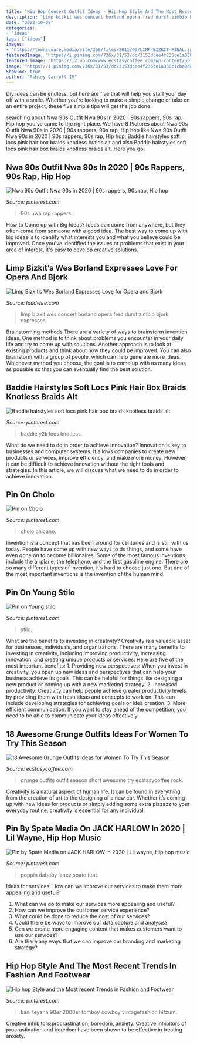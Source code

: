 ```yaml
---
title: "Hip Hop Concert Outfit Ideas - Hip Hop Style And The Most Recent Trends In Fashion And Footwear"
description: "Limp bizkit wes concert borland opera fred durst zimbio bjork expresses"
date: "2022-10-09"
categories:
- "ideas"
tags: ["ideas"]
images:
- "https://townsquare.media/site/366/files/2011/09/LIMP-BIZKIT-FINAL.jpg?w=1200&amp;h=0&amp;zc=1&amp;s=0&amp;a=t&amp;q=89"
featuredImage: "https://i.pinimg.com/736x/31/53/dc/3153dcee4f236ce1a330c1cba8de3768.jpg"
featured_image: "https://i2.wp.com/www.ecstasycoffee.com/wp-content/uploads/2016/09/Grunge-Outfit-5.jpg?resize=529%2C810"
image: "https://i.pinimg.com/736x/31/53/dc/3153dcee4f236ce1a330c1cba8de3768.jpg"
ShowToc: true
author: "Ashley Carroll IV"
---
```



Diy ideas can be endless, but here are five that will help you start your day off with a smile. Whether you're looking to make a simple change or take on an entire project, these five simple tips will get the job done.

	

		
searching about Nwa 90s Outfit Nwa 90s in 2020 | 90s rappers, 90s rap, Hip hop you've came to the right place. We have 8 Pictures about Nwa 90s Outfit Nwa 90s in 2020 | 90s rappers, 90s rap, Hip hop like Nwa 90s Outfit Nwa 90s in 2020 | 90s rappers, 90s rap, Hip hop, Baddie hairstyles soft locs pink hair box braids knotless braids alt and also Baddie hairstyles soft locs pink hair box braids knotless braids alt. Here you go:
		
    
## Nwa 90s Outfit Nwa 90s In 2020 | 90s Rappers, 90s Rap, Hip Hop

<img loading=lazy src="https://i.pinimg.com/736x/b8/b8/73/b8b873f12ec2bf305ccce8f2b50feb28.jpg" onerror="this.onerror=null;this.src='https://tse3.mm.bing.net/th?id=OIP.bovaPYHsTSynqwfyfIycgQHaJP&amp;pid=15.1';" alt="Nwa 90s Outfit Nwa 90s in 2020 | 90s rappers, 90s rap, Hip hop">

_Source: pinterest.com_

>90s nwa rap rappers. 

	

How to Come up with Big Ideas?
Ideas can come from anywhere, but they often come from someone with a good idea. The best way to come up with big ideas is to identify what interests you and what you believe could be improved. Once you've identified the issues or problems that exist in your area of interest, it's easy to develop creative solutions.

    
## Limp Bizkit’s Wes Borland Expresses Love For Opera And Bjork

<img loading=lazy src="https://townsquare.media/site/366/files/2011/09/LIMP-BIZKIT-FINAL.jpg?w=1200&amp;h=0&amp;zc=1&amp;s=0&amp;a=t&amp;q=89" onerror="this.onerror=null;this.src='https://tse3.mm.bing.net/th?id=OIP.AS8r9yQLDt3m5S1TE6TNSAHaE8&amp;pid=15.1';" alt="Limp Bizkit’s Wes Borland Expresses Love for Opera and Bjork">

_Source: loudwire.com_

>limp bizkit wes concert borland opera fred durst zimbio bjork expresses. 

	

Brainstorming methods
There are a variety of ways to brainstorm invention ideas. One method is to think about problems you encounter in your daily life and try to come up with solutions. Another approach is to look at existing products and think about how they could be improved. You can also brainstorm with a group of people, which can help generate more ideas. Whichever method you choose, the goal is to come up with as many ideas as possible so that you can eventually find the best solution.

    
## Baddie Hairstyles Soft Locs Pink Hair Box Braids Knotless Braids Alt

<img loading=lazy src="https://i.pinimg.com/736x/15/a1/c8/15a1c82996ce2a7c681621a1db110b0d.jpg" onerror="this.onerror=null;this.src='https://tse1.mm.bing.net/th?id=OIP.NPyQirusFbhYkTTfWhbA2gHaNK&amp;pid=15.1';" alt="Baddie hairstyles soft locs pink hair box braids knotless braids alt">

_Source: pinterest.com_

>baddie y2k locs knotless. 

	

What do we need to do in order to achieve innovation?
Innovation is key to businesses and computer systems. It allows companies to create new products or services, improve efficiency, and make more money. However, it can be difficult to achieve innovation without the right tools and strategies. In this article, we will discuss what we need to do in order to achieve innovation.

    
## Pin On Cholo

<img loading=lazy src="https://i.pinimg.com/736x/b7/dd/ae/b7ddaebd3e5b6e59cc92a57a05139791.jpg" onerror="this.onerror=null;this.src='https://tse4.mm.bing.net/th?id=OIP.DSVJWbJGBAc_BLEY7YW6EwHaJ8&amp;pid=15.1';" alt="Pin on Cholo">

_Source: pinterest.com_

>cholo chicano. 

	

Invention is a concept that has been around for centuries and is still with us today. People have come up with new ways to do things, and some have even gone on to become billionaires. Some of the most famous inventions include the airplane, the telephone, and the first gasoline engine. There are so many different types of invention, it’s hard to choose just one. But one of the most important inventions is the invention of the human mind.

    
## Pin On Young Stilo

<img loading=lazy src="https://i.pinimg.com/736x/f8/d8/bb/f8d8bb49e1937a9436b5c21e9518c9ac.jpg" onerror="this.onerror=null;this.src='https://tse4.mm.bing.net/th?id=OIP.x68CVfG2KtozjeKgKDEbhgHaLH&amp;pid=15.1';" alt="Pin on Young stilo">

_Source: pinterest.com_

>stilo. 

	

What are the benefits to investing in creativity?
Creativity is a valuable asset for businesses, individuals, and organizations. There are many benefits to investing in creativity, including improving productivity, increasing innovation, and creating unique products or services. Here are five of the most important benefits: 1. Providing new perspectives: When you invest in creativity, you open up new ideas and perspectives that can help your business achieve its goals. This can be helpful for things like designing a new product or coming up with a new marketing strategy. 2. Increased productivity: Creativity can help people achieve greater productivity levels by providing them with fresh ideas and concepts to work on. This can include developing strategies for achieving goals or idea creation. 3. More efficient communication: If you want to stay ahead of the competition, you need to be able to communicate your ideas effectively.

    
## 18 Awesome Grunge Outfits Ideas For Women To Try This Season

<img loading=lazy src="https://i2.wp.com/www.ecstasycoffee.com/wp-content/uploads/2016/09/Grunge-Outfit-5.jpg?resize=529%2C810" onerror="this.onerror=null;this.src='https://tse3.mm.bing.net/th?id=OIP.8hgV9_A1VX_FXgzjIJauWwHaLV&amp;pid=15.1';" alt="18 Awesome Grunge Outfits Ideas for Women To Try This Season">

_Source: ecstasycoffee.com_

>grunge outfits outfit season short awesome try ecstasycoffee rock. 

	

Creativity is a natural aspect of human life. It can be found in everything from the creation of art to the designing of a new car. Whether it’s coming up with new ideas for products or simply adding some extra pizzazz to your everyday routine, creativity is essential for any individual.

    
## Pin By Spate Media On JACK HARLOW In 2020 | Lil Wayne, Hip Hop Music

<img loading=lazy src="https://i.pinimg.com/736x/31/53/dc/3153dcee4f236ce1a330c1cba8de3768.jpg" onerror="this.onerror=null;this.src='https://tse4.mm.bing.net/th?id=OIP.--tDchODShvzjx4b1BZOGQHaD-&amp;pid=15.1';" alt="Pin by Spate Media on JACK HARLOW in 2020 | Lil wayne, Hip hop music">

_Source: pinterest.com_

>poppin dababy lanez spate feat. 

	

Ideas for services: How can we improve our services to make them more appealing and useful?
1. What can we do to make our services more appealing and useful? 
2. How can we improve the customer service experience? 
3. What could be done to reduce the cost of our services? 
4. Could there be ways to improve our data capture and analysis? 
5. Can we create more engaging content that makes customers want to use our services? 
6. Are there any ways that we can improve our branding and marketing strategy?

    
## Hip Hop Style And The Most Recent Trends In Fashion And Footwear

<img loading=lazy src="https://i.pinimg.com/736x/08/5f/5b/085f5bfb6da2c9376c3f61a3c6876e2e.jpg" onerror="this.onerror=null;this.src='https://tse4.mm.bing.net/th?id=OIP.IGimjWc_9TCu5OXJz5TlbQHaL0&amp;pid=15.1';" alt="Hip hop Style and the Most recent Trends in Fashion and Footwear">

_Source: pinterest.com_

>kani teyana 90er 2000er tomboy cowboy vintagefashion hifzum. 

	

Creative inhibitors:procrastination, boredom, anxiety.
Creative inhibitors of procrastination and boredom have been shown to be effective in treating anxiety.

